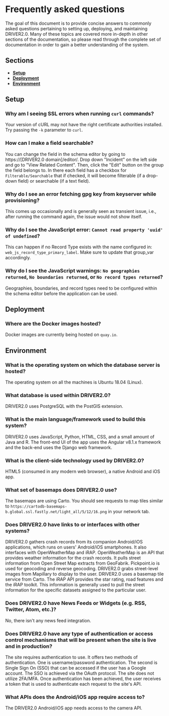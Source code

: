 # Frequently asked questions

The goal of this document is to provide concise answers to commonly asked questions pertaining to setting up, deploying, and maintaining DRIVER2.0. Many of these topics are covered more in-depth in other sections of the documentation, so please read through the complete set of documentation in order to gain a better understanding of the system.


## Sections
- [**Setup**](#setup)
- [**Deployment**](#deployment)
- [**Environment**](#environment)


## Setup

### Why am I seeing SSL errors when running `curl` commands?
Your version of cURL may not have the right certificate authorities installed. Try passing the `-k` parameter to `curl`.

### How can I make a field searchable?
You can change the field in the schema editor by going to https://[DRIVER2.0 domain]/editor/. Drop down "Incident" on the left side and go to "View Related Content". Then, click the "Edit" button on the group the field belongs to. In there each field has a checkbox for `Filterable/Searchable` that if checked, it will become filterable (if a drop-down field) or searchable (if a text field).

### Why do I see an error fetching gpg key from keyserver while provisioning?
This comes up occasionally and is generally seen as transient issue, i.e., after running the command again, the issue would not show itself.

### Why do I see the JavaScript error: `Cannot read property 'uuid' of undefined`?
This can happen if no Record Type exists with the name configured in: `web_js_record_type_primary_label`. Make sure to update that group_var accordingly.

### Why do I see the JavaScript warnings: `No geographies returned`, `No boundaries returned`, or `No record types returned`?
Geographies, boundaries, and record types need to be configured within the schema editor before the application can be used.


## Deployment

### Where are the Docker images hosted?
Docker images are currently being hosted on `quay.io`.


## Environment

### What is the operating system on which the database server is hosted?
The operating system on all the machines is Ubuntu 18.04 (Linux).

### What database is used within DRIVER2.0?
DRIVER2.0 uses PostgreSQL with the PostGIS extension.

### What is the main language/framework used to build this system?
DRIVER2.0 uses JavaScript, Python, HTML, CSS, and a small amount of Java and R. The front-end UI of the app uses the Angular v8.1.x framework and the back-end uses the Django web framework.

### What is the client-side technology used by DRIVER2.0?
HTML5 (consumed in any modern web browser), a native Android and iOS app.

### What set of basemaps does DRIVER2.0 use?
The basemaps are using Carto. You should see requests to map tiles similar to `https://cartodb-basemaps-b.global.ssl.fastly.net/light_all/5/12/16.png` in your network tab.

### Does DRIVER2.0 have links to or interfaces with other systems?
DRIVER2.0 gathers crash records from its companion Android/iOS applications, which runs on users' Android/iOS smartphones. It also interfaces with OpenWeatherMap and iRAP.  OpenWeatherMap is an API that provides weather information for the crash records. It pulls street information from Open Street Map extracts from GeoFabrik. Pickpoint.io is used for geocoding and reverse geocoding. DRIVER2.0 grabs street-level images from Mapillary to display to the user. DRIVER2.0 uses a basemap tile service from Carto.
The iRAP API provides the star rating, road features and the iRAP toolkit. This information is generally used to pull the street information for the specific datasets assigned to the particular user.

### Does DRIVER2.0 have News Feeds or Widgets (e.g. RSS, Twitter, Atom, etc.)?
No, there isn't any news feed integration.

### Does DRIVER2.0 have any type of authentication or access control mechanisms that will be present when the site is live and in production?
The site requires authentication to use. It offers two methods of authentication. One is username/password authentication. The second is Single Sign On (SSO) that can be accessed if the user has a Google account. The SSO is achieved via the OAuth protocol. The site does not utilize 2FA/MFA. Once authentication has been achieved, the user receives a token that is used to authenticate each request to the site's API.

### What APIs does the Android/iOS app require access to?
The DRIVER2.0 Android/iOS app needs access to the camera API.
